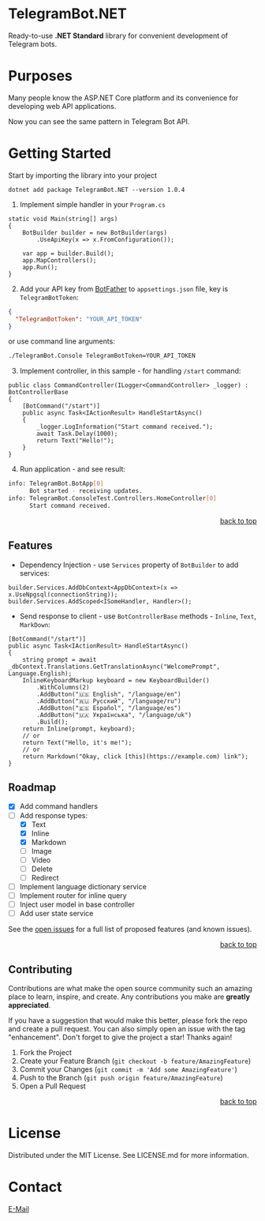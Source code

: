 <a id="readme-top"></a>

# TelegramBot.NET

Ready-to-use **.NET Standard** library for convenient development of Telegram bots.

# Purposes

Many people know the ASP.NET Core platform and its convenience for developing web API applications.

Now you can see the same pattern in Telegram Bot API.

# Getting Started

Start by importing the library into your project

`dotnet add package TelegramBot.NET --version 1.0.4`

1. Implement simple handler in your `Program.cs`

```CSharp
static void Main(string[] args)
{
    BotBuilder builder = new BotBuilder(args)
        .UseApiKey(x => x.FromConfiguration());

    var app = builder.Build();
    app.MapControllers();
    app.Run();
}
```

2. Add your API key from [BotFather](https://t.me/BotFather) to `appsettings.json` file, key is `TelegramBotToken`:

```JSON
{
  "TelegramBotToken": "YOUR_API_TOKEN"
}
```

or use command line arguments:

```Bash
./TelegramBot.Console TelegramBotToken=YOUR_API_TOKEN
```

3. Implement controller, in this sample - for handling `/start` command:

```CSharp
public class CommandController(ILogger<CommandController> _logger) : BotControllerBase
{
    [BotCommand("/start")]
    public async Task<IActionResult> HandleStartAsync()
    {
        _logger.LogInformation("Start command received.");
        await Task.Delay(1000);
        return Text("Hello!");
    }
}
```

4. Run application - and see result:

```Bash
info: TelegramBot.BotApp[0]
      Bot started - receiving updates.
info: TelegramBot.ConsoleTest.Controllers.HomeController[0]
      Start command received.
```

<p align="right"><a href="#readme-top">back to top</a></p>

## Features

- Dependency Injection - use `Services` property of `BotBuilder` to add services:

```CSharp
builder.Services.AddDbContext<AppDbContext>(x => x.UseNpgsql(connectionString));
builder.Services.AddScoped<ISomeHandler, Handler>();
```

- Send response to client - use `BotControllerBase` methods - `Inline`, `Text`, `MarkDown`:

```CSharp
[BotCommand("/start")]
public async Task<IActionResult> HandleStartAsync()
{
    string prompt = await _dbContext.Translations.GetTranslationAsync("WelcomePrompt", Language.English);
    InlineKeyboardMarkup keyboard = new KeyboardBuilder()
        .WithColumns(2)
        .AddButton("🇺🇸 English", "/language/en")
        .AddButton("🇷🇺 Русский", "/language/ru")
        .AddButton("🇪🇸 Español", "/language/es")
        .AddButton("🇺🇦 Українська", "/language/uk")
        .Build();
    return Inline(prompt, keyboard);
    // or
    return Text("Hello, it's me!");
    // or
    return Markdown("Okay, click [this](https://example.com) link");
}
```

## Roadmap

- [x] Add command handlers
- [ ] Add response types:
  - [x] Text
  - [x] Inline
  - [x] Markdown
  - [ ] Image
  - [ ] Video
  - [ ] Delete
  - [ ] Redirect
- [ ] Implement language dictionary service
- [ ] Implement router for inline query
- [ ] Inject user model in base controller
- [ ] Add user state service

See the [open issues](https://github.com/BigMakCode/TelegramBot.NET/issues) for a full list of proposed features (and known issues).

<p align="right"><a href="#readme-top">back to top</a></p>

## Contributing

Contributions are what make the open source community such an amazing place to learn, inspire, and create. Any contributions you make are **greatly appreciated**.

If you have a suggestion that would make this better, please fork the repo and create a pull request. You can also simply open an issue with the tag "enhancement".
Don't forget to give the project a star! Thanks again!

1. Fork the Project
2. Create your Feature Branch (`git checkout -b feature/AmazingFeature`)
3. Commit your Changes (`git commit -m 'Add some AmazingFeature'`)
4. Push to the Branch (`git push origin feature/AmazingFeature`)
5. Open a Pull Request

<p align="right"><a href="#readme-top">back to top</a></p>

# License

Distributed under the MIT License. See LICENSE.md for more information.

# Contact

[E-Mail](mailto:github-telegram-bot-net@belov.us)

